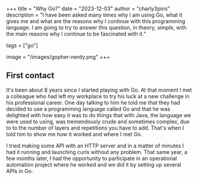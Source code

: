 +++
title = "Why Go?"
date = "2023-12-03"
author = "charly3pins"
description = "I have been asked many times why I am using Go, what it gives me and what are the reasons why I continue with this programming language. I am going to try to answer this question, in theory, simple, with the main reasons why I continue to be fascinated with it."

tags = ["go"]

image = "/images/gopher-nerdy.png"
+++
## First contact
It's been about 8 years since I started playing with Go. At that moment I met a colleague who had left my workplace to try his luck at a new challenge in his professional career. One day talking to him he told me that they had decided to use a programming language called Go and that he was delighted with how easy it was to do things that with Java, the language we were used to using, was tremendously crude and sometimes complex, due to to the number of layers and repetitions you have to add. That's when I told him to show me how it worked and where I met Go.

I tried making some API with an HTTP server and in a matter of minutes I had it running and launching curls without any problem. That same year, a few months later, I had the opportunity to participate in an operational automation project where he worked and we did it by setting up several APIs in Go.
